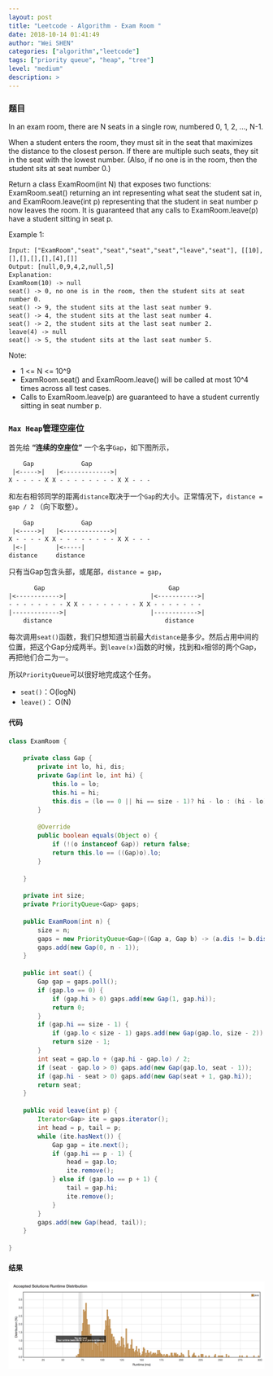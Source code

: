 ```yaml
---
layout: post
title: "Leetcode - Algorithm - Exam Room "
date: 2018-10-14 01:41:49
author: "Wei SHEN"
categories: ["algorithm","leetcode"]
tags: ["priority queue", "heap", "tree"]
level: "medium"
description: >
---
```


### 题目
In an exam room, there are N seats in a single row, numbered 0, 1, 2, ..., N-1.

When a student enters the room, they must sit in the seat that maximizes the distance to the closest person.  If there are multiple such seats, they sit in the seat with the lowest number.  (Also, if no one is in the room, then the student sits at seat number 0.)

Return a class ExamRoom(int N) that exposes two functions: ExamRoom.seat() returning an int representing what seat the student sat in, and ExamRoom.leave(int p) representing that the student in seat number p now leaves the room.  It is guaranteed that any calls to ExamRoom.leave(p) have a student sitting in seat p.

Example 1:
```
Input: ["ExamRoom","seat","seat","seat","seat","leave","seat"], [[10],[],[],[],[],[4],[]]
Output: [null,0,9,4,2,null,5]
Explanation:
ExamRoom(10) -> null
seat() -> 0, no one is in the room, then the student sits at seat number 0.
seat() -> 9, the student sits at the last seat number 9.
seat() -> 4, the student sits at the last seat number 4.
seat() -> 2, the student sits at the last seat number 2.
leave(4) -> null
seat() -> 5, the student sits at the last seat number 5.
```

Note:
* 1 <= N <= 10^9
* ExamRoom.seat() and ExamRoom.leave() will be called at most 10^4 times across all test cases.
* Calls to ExamRoom.leave(p) are guaranteed to have a student currently sitting in seat number p.


### `Max Heap`管理空座位
首先给 **“连续的空座位”** 一个名字`Gap`，如下图所示，
```
    Gap             Gap
 |<----->|   |<------------->|
X - - - - X X - - - - - - - - X X - - -
```

和左右相邻同学的距离`distance`取决于一个`Gap`的大小。正常情况下，`distance = gap / 2` （向下取整）。
```
    Gap             Gap
 |<----->|   |<------------->|
X - - - - X X - - - - - - - - X X - - -
 |<-|        |<-----|
distance     distance
```
只有当Gap包含头部，或尾部，`distance = gap`，
```
       Gap                                  Gap
|<------------>|                       |<----------->|
- - - - - - - - X X - - - - - - - - X X - - - - - - -
|------------->|                       |------------>|
    distance                               distance
```

每次调用`seat()`函数，我们只想知道当前最大`distance`是多少。然后占用中间的位置，把这个Gap分成两半。到`leave(x)`函数的时候，找到和`x`相邻的两个Gap，再把他们合二为一。

所以`PriorityQueue`可以很好地完成这个任务。
* `seat()`：O(logN)
* `leave()`： O(N)

#### 代码
```java
class ExamRoom {

    private class Gap {
        private int lo, hi, dis;
        private Gap(int lo, int hi) {
            this.lo = lo;
            this.hi = hi;
            this.dis = (lo == 0 || hi == size - 1)? hi - lo : (hi - lo) / 2;
        }

        @Override
        public boolean equals(Object o) {
            if (!(o instanceof Gap)) return false;
            return this.lo == ((Gap)o).lo;
        }

    }

    private int size;
    private PriorityQueue<Gap> gaps;

    public ExamRoom(int n) {
        size = n;
        gaps = new PriorityQueue<Gap>((Gap a, Gap b) -> (a.dis != b.dis)? b.dis - a.dis : a.lo - b.lo);
        gaps.add(new Gap(0, n - 1));
    }

    public int seat() {
        Gap gap = gaps.poll();
        if (gap.lo == 0) {
            if (gap.hi > 0) gaps.add(new Gap(1, gap.hi));
            return 0;
        }
        if (gap.hi == size - 1) {
            if (gap.lo < size - 1) gaps.add(new Gap(gap.lo, size - 2));
            return size - 1;
        }
        int seat = gap.lo + (gap.hi - gap.lo) / 2;
        if (seat - gap.lo > 0) gaps.add(new Gap(gap.lo, seat - 1));
        if (gap.hi - seat > 0) gaps.add(new Gap(seat + 1, gap.hi));
        return seat;
    }

    public void leave(int p) {
        Iterator<Gap> ite = gaps.iterator();
        int head = p, tail = p;
        while (ite.hasNext()) {
            Gap gap = ite.next();
            if (gap.hi == p - 1) {
                head = gap.lo;
                ite.remove();
            } else if (gap.lo == p + 1) {
                tail = gap.hi;
                ite.remove();
            }
        }
        gaps.add(new Gap(head, tail));
    }
    
}
```

#### 结果
![exam-room-1](/images/leetcode/exam-room-1.png)
